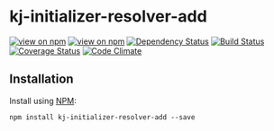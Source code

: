 # kj-initializer-resolver-add
[![view on npm](http://img.shields.io/npm/v/kj-initializer-resolver-add.svg)](https://www.npmjs.org/package/kj-initializer-resolver-add)
[![view on npm](https://img.shields.io/npm/dm/kj-initializer-resolver-add.svg)](https://www.npmjs.org/package/kj-initializer-resolver-add)
[![Dependency Status](https://david-dm.org/ronelliott/kj-initializer-resolver-add.svg)](https://david-dm.org/ronelliott/kj-initializer-resolver-add)
[![Build Status](https://travis-ci.org/ronelliott/kj-initializer-resolver-add.png)](https://travis-ci.org/ronelliott/kj-initializer-resolver-add)
[![Coverage Status](https://coveralls.io/repos/ronelliott/kj-initializer-resolver-add/badge.svg?branch=master)](https://coveralls.io/r/ronelliott/kj-initializer-resolver-add?branch=master)
[![Code Climate](https://codeclimate.com/github/ronelliott/kj-initializer-resolver-add/badges/gpa.svg)](https://codeclimate.com/github/ronelliott/kj-initializer-resolver-add)


## Installation
Install using [NPM](https://github.com/isaacs/npm):

    npm install kj-initializer-resolver-add --save
